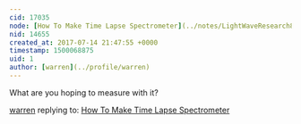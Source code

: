 ```yaml
---
cid: 17035
node: [How To Make Time Lapse Spectrometer](../notes/LightWaveResearch8000/07-14-2017/how-to-make-time-lapse-spectrometer)
nid: 14655
created_at: 2017-07-14 21:47:55 +0000
timestamp: 1500068875
uid: 1
author: [warren](../profile/warren)
---
```


What are you hoping to measure with it?

[warren](../profile/warren) replying to: [How To Make Time Lapse Spectrometer](../notes/LightWaveResearch8000/07-14-2017/how-to-make-time-lapse-spectrometer)

